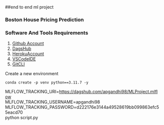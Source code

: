 ##end to end ml project

### Boston House Pricing Prediction

### Software And Tools Requirements

1. [Github Account](https://github.com/palakgandhi98)
2. [DagsHub](https://dagshub.com/palakgandhi98/MLProject)
3. [HerokuAccount](https://heroku.com)
4. [VSCodeIDE](https://code.visualstudio.com/)
5. [GitCLI](https://git-scm.com/book/en/v2/Getting-Started-The-Command-Line)

Create a new environment

```
conda create -p venv python==3.11.7 -y
```

MLFLOW_TRACKING_URI=https://dagshub.com/apgandhi98/MLProject.mlflow \
MLFLOW_TRACKING_USERNAME=apgandhi98 \
MLFLOW_TRACKING_PASSWORD=d222176e3144a49528619bb099863efc55eacd70 \
python script.py
